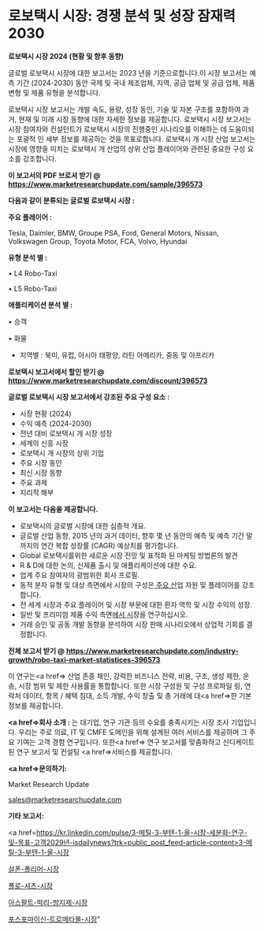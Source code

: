 # 로보택시 시장: 경쟁 분석 및 성장 잠재력 2030

<strong>로보택시 시장 2024 (현황 및 향후 동향)</strong>

글로벌 로보택시 시장에 대한 보고서는 2023 년을 기준으로합니다.이 시장 보고서는 예측 기간 (2024-2030) 동안 국제 및 국내 제조업체, 지역, 공급 업체 및 공급 업체, 제품 변형 및 제품 유형을 분석합니다.

로보택시 시장 보고서는 개발 속도, 용량, 성장 동인, 기술 및 자본 구조를 포함하여 과거, 현재 및 미래 시장 동향에 대한 자세한 정보를 제공합니다. 로보택시 시장 보고서는 시장 참여자와 컨설턴트가 로보택시 시장의 진행중인 시나리오를 이해하는 데 도움이되는 포괄적 인 세부 정보를 제공하는 것을 목표로합니다. 로보택시 개 시장 산업 보고서는 시장에 영향을 미치는 로보택시 개 산업의 상위 산업 플레이어와 관련된 중요한 구성 요소를 강조합니다.



<strong>이 보고서의 PDF 브로셔 받기 @ <a href=https://www.marketresearchupdate.com/sample/396573>https://www.marketresearchupdate.com/sample/396573</a></strong>



<strong>다음과 같이 분류되는 글로벌 로보택시 시장 :</strong>



<strong>주요 플레이어 :</strong>

Tesla, Daimler, BMW, Groupe PSA, Ford, General Motors, Nissan, Volkswagen Group, Toyota Motor, FCA, Volvo, Hyundai



<strong>유형 분석 별 :</strong>

• L4 Robo-Taxi

• L5 Robo-Taxi



<strong>애플리케이션 분석 별 :</strong>

• 승객

• 화물

<ul>
  <li>지역별 : 북미, 유럽, 아시아 태평양, 라틴 아메리카, 중동 및 아프리카</li>
</ul>


<strong>로보택시 보고서에서 할인 받기 @ <a href=https://www.marketresearchupdate.com/discount/396573>https://www.marketresearchupdate.com/discount/396573</a></strong>



<strong>글로벌 로보택시 시장 보고서에서 강조된 주요 구성 요소 :</strong>
<ul>
  <li>시장 현황 (2024)</li>
  <li>수익 예측 (2024-2030)</li>
  <li>전년 대비 로보택시 개 시장 성장</li>
  <li>세계의 신흥 시장</li>
  <li>로보택시 개 시장의 상위 기업</li>
  <li>주요 시장 동인</li>
  <li>최신 시장 동향</li>
  <li>주요 과제</li>
  <li>지리적 해부</li>
</ul>


<strong>이 보고서는 다음을 제공합니다.</strong>
<ul>
  <li>로보택시의 글로벌 시장에 대한 심층적 개요.</li>
  <li>글로벌 산업 동향, 2015 년의 과거 데이터, 향후 몇 년 동안의 예측 및 예측 기간 말까지의 연간 복합 성장률 (CAGR) 예상치를 평가합니다.</li>
  <li>Global 로보택시를위한 새로운 시장 전망 및 표적화 된 마케팅 방법론의 발견</li>
  <li>R &amp; D에 대한 논의, 신제품 출시 및 애플리케이션에 대한 수요.</li>
  <li>업계 주요 참여자의 광범위한 회사 프로필.</li>
  <li>동적 분자 유형 및 대상 측면에서 시장의 구성은<a href=> 주요 산</a>업 자원 및 플레이어를 강조합니다.</li>
  <li>전 세계 시장과 주요 플레이어 및 시장 부문에 대한 환자 역학 및 시장 수익의 성장.</li>
  <li>일반 및 프리미엄 제품 수익 측면<a href=>에서 시</a>장을 연구하십시오.</li>
  <li>거래 승인 및 공동 개발 동향을 분석하여 시장 판매 시나리오에서 상업적 기회를 결정합니다.</li>
</ul>



<strong>전체 보고서 받기 @ <a href=https://www.marketresearchupdate.com/industry-growth/robo-taxi-market-statistices-396573>https://www.marketresearchupdate.com/industry-growth/robo-taxi-market-statistices-396573</a></strong>

이 연구는<a href=> 산업 존중</a> 체인, 강력한 비즈니스 전략, 비용, 구조, 생성 제한, 운송, 시장 범위 및 제한 사용률을 통합합니다. 또한 시장 구성원 및 구성 프로파일 링, 연락처 데이터, 항목 / 혜택 침대, 소득 개발, 수익 창출 및 총 거래에 대<a href=>한 기본 </a>정보를 제공합니다.



<strong><a href=>회사 소</a>개 :</strong>
는 대기업, 연구 기관 등의 수요를 충족시키는 시장 조사 기업입니다. 우리는 주로 의료, IT 및 CMFE 도메인을 위해 설계된 여러 서비스를 제공하며 그 주요 기여는 고객 경험 연구입니다. 또한<a href=> 연구 보</a>고서를 맞춤화하고 신디케이트 된 연구 보고서 및 컨설팅 <a href=>서비스</a>를 제공합니다.



<strong><a href=>문의하기:</a></strong>

Market Research Update

sales@marketresearchupdate.com



<strong>기타 보고서:</strong>

<a href=https://kr.linkedin.com/pulse/3-메틸-3-부텐-1-올-시장-세분화-연구-및-목표-고객2029년-isdailynews?trk=public_post_feed-article-content>3-메틸-3-부텐-1-올-시장</a>

<a href=https://www.linkedin.com/pulse/설폰-폴리머-시장-현재-및-미래-성장-2029-trend-tracking-tips-360-analysis-iqaaf/>설폰-폴리머-시장</a>

<a href=https://www.linkedin.com/pulse/폴로-셔츠-시장-진입-전략-및-위험-평가2029년-market-matrix-musings-analysis-8e4of/>폴로-셔츠-시장</a>

<a href=https://www.linkedin.com/pulse/아스팔트-박리-방지제-시장-진입-전략-및-위험-평가2029년-trendsetters-talk-360-analysis-lhovf/>아스팔트-박리-방지제-시장</a>

<a href=https://www.linkedin.com/pulse/포스포마이신-트로메타몰-시장-진입-전략-및-위험-평가2030년-x53nc/>포스포마이신-트로메타몰-시장</a>"
